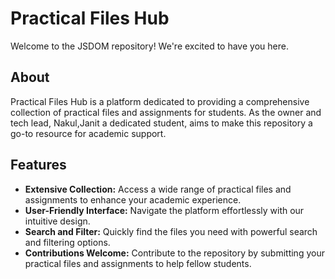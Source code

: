 # Practical Files Hub

Welcome to the JSDOM repository! We're excited to have you here.

## About

Practical Files Hub is a platform dedicated to providing a comprehensive collection of practical files and assignments for students. As the owner and tech lead, Nakul,Janit a dedicated student, aims to make this repository a go-to resource for academic support.

## Features

- **Extensive Collection:** Access a wide range of practical files and assignments to enhance your academic experience.
- **User-Friendly Interface:** Navigate the platform effortlessly with our intuitive design.
- **Search and Filter:** Quickly find the files you need with powerful search and filtering options.
- **Contributions Welcome:** Contribute to the repository by submitting your practical files and assignments to help fellow students.
